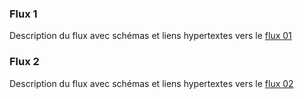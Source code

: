 ### Flux 1

Description du flux avec schémas et liens hypertextes vers le <a href="st_flux1.html">flux 01</a>

### Flux 2

Description du flux avec schémas et liens hypertextes vers le <a href="st_flux2.html">flux 02</a>